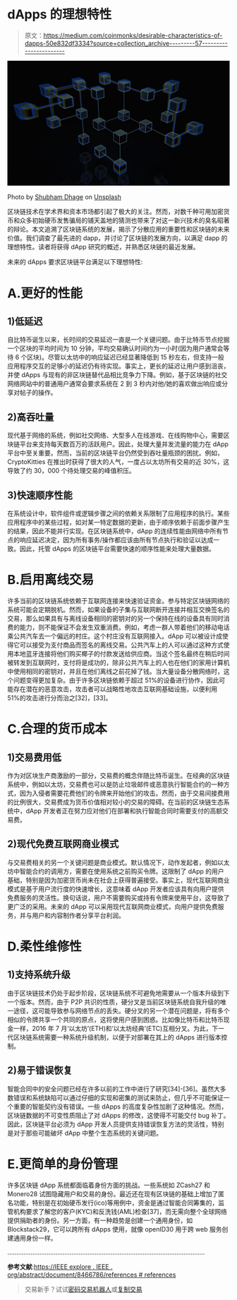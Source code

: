 # dApps 的理想特性

> 原文：<https://medium.com/coinmonks/desirable-characteristics-of-dapps-50e832df3334?source=collection_archive---------57----------------------->

![](img/00296ef5552ca87eb916bd50e0746f04.png)

Photo by [Shubham Dhage](https://unsplash.com/@theshubhamdhage?utm_source=medium&utm_medium=referral) on [Unsplash](https://unsplash.com?utm_source=medium&utm_medium=referral)

区块链技术在学术界和资本市场都引起了极大的关注。然而，对数千种可用加密货币和众多初始硬币发售骗局的铺天盖地的猜测也带来了对这一新兴技术的臭名昭著的辩论。本文追溯了区块链系统的发展，揭示了分散应用的重要性和区块链的未来价值。我们调查了最先进的 dapp，并讨论了区块链的发展方向，以满足 dapp 的理想特性。读者将获得 dApp 研究的概述，并熟悉区块链的最近发展。

未来的 dApps 要求区块链平台满足以下理想特性:

# A.更好的性能

## 1)低延迟

自比特币诞生以来，长时间的交易延迟一直是一个关键问题。由于比特币节点挖掘一个区块的平均时间为 10 分钟，平均交易确认时间约为一小时(因为用户通常会等待 6 个区块)。尽管以太坊中的响应延迟已经显著降低到 15 秒左右，但支持一般应用程序交互的足够小的延迟仍有待实现。事实上，更长的延迟让用户感到沮丧，并使 dApps 与现有的非区块链替代品相比竞争力下降。例如，基于区块链的社交网络网站中的普通用户通常会要求系统在 2 到 3 秒内对他/她的喜欢做出响应或分享对帖子的操作。

## 2)高吞吐量

现代基于网络的系统，例如社交网络、大型多人在线游戏、在线购物中心，需要区块链平台来支持每天数百万的活跃用户。因此，处理大量并发流量的能力在 dApp 平台中至关重要。然而，当前的区块链平台仍然受到吞吐量瓶颈的困扰。例如，CryptoKitties 在推出时获得了很大的人气，一度占以太坊所有交易的近 30%，这导致了约 30，000 个待处理交易的峰值积压。

## 3)快速顺序性能

在系统设计中，软件组件或逻辑步骤之间的依赖关系限制了应用程序的执行。某些应用程序中的某些过程，如对某一特定数据的更新，由于顺序依赖于前面步骤产生的结果，因此不能并行实现。在区块链系统中，dApp 的连续性能由网络中所有节点的响应延迟决定，因为所有事务/操作都应该由所有节点执行和验证以达成一致。因此，托管 dApps 的区块链平台需要快速的顺序性能来处理大量数据。

# B.启用离线交易

许多当前的区块链系统依赖于互联网连接来快速验证资金。参与特定区块链网络的系统可能会定期脱机。然而，如果设备的子集与互联网断开连接并相互交换签名的交易，那么如果具有与离线设备相同的密钥对的另一个保持在线的设备具有同时消费的能力，则不能保证不会发生双重消费。例如，考虑一群人带着他们的移动电话乘公共汽车去一个偏远的村庄。这个村庄没有互联网接入。dApp 可以被设计成使得它可以接受为支付商品而签名的离线交易。公共汽车上的人可以通过这种方式使用本地蓝牙连接将他们购买椰子的付款发送给供应商。当这个签名最终在稍后时间被转发到互联网时，支付将是成功的，除非公共汽车上的人也在他们的家用计算机中使用相同的密钥对，并且在他们离线之前花掉了钱。当大量设备分散网络时，这个问题变得更加复杂。由于许多区块链依赖于超过 51%的设备进行协作，因此可能存在潜在的恶意攻击，攻击者可以战略性地攻击互联网基础设施，以便利用 51%的攻击进行分而治之[32]，[33]。

# C.合理的货币成本

## 1)交易费用低

作为对区块生产商激励的一部分，交易费的概念伴随比特币诞生。在经典的区块链系统中，例如以太坊，交易费也可以是防止垃圾邮件或恶意执行智能合约的一种方式，因为入侵者需要花费他们的令牌来开始他们的攻击。然而，由于交易间接费用的比例很大，交易费成为货币价值相对较小的交易的障碍。在当前的区块链生态系统中，dApp 开发者正在努力应对他们在部署和执行智能合同时需要支付的高额交易费。

## 2)现代免费互联网商业模式

与交易费相关的另一个关键问题是商业模式。默认情况下，动作发起者，例如以太坊中智能合约的调用方，需要在使用系统之前购买令牌。这限制了 dApp 的用户基础，特别是因为加密货币尚未在社会上获得普遍接受。事实上，现代互联网商业模式是基于用户流行度的快速增长，这意味着 dApp 开发者应该具有向用户提供免费服务的灵活性。换句话说，用户不需要购买或持有令牌来使用平台，这导致了更广泛的采用。未来的 dApp 可以采用现代互联网商业模式，向用户提供免费服务，并与用户和内容制作者分享平台利润。

# D.柔性维修性

## 1)支持系统升级

由于区块链技术仍处于起步阶段，区块链系统不可避免地需要从一个版本升级到下一个版本。然而，由于 P2P 共识的性质，硬分叉是当前区块链系统自我升级的唯一途径，这可能导致参与网络节点的丢失。硬分叉的另一个潜在问题是，将有多个相似的令牌共享一个共同的原点，这将使用户感到困惑。比如像比特币和比特币现金一样，2016 年 7 月‘以太坊’(ETH)和‘以太坊经典’(ETC)互相分叉。为此，下一代区块链系统需要一种系统升级机制，以便于对部署在其上的 dApps 进行版本控制。

## 2)易于错误恢复

智能合同中的安全问题已经在许多以前的工作中进行了研究[34]-[36]。虽然大多数错误和系统缺陷可以通过仔细的实现和密集的测试来防止，但几乎不可能保证一个重要的智能契约没有错误。一些 dApps 的高度复杂性加剧了这种情况。然而，区块链数据的不可变性质阻止了对 dApps 的修改，这使得不可能交付 bug 补丁。因此，区块链平台必须为 dApp 开发人员提供支持错误恢复方法的灵活性，特别是对于那些可能破坏 dApp 中整个生态系统的关键问题。

# E.更简单的身份管理

许多区块链 dApp 系统都面临着身份方面的挑战。一些系统如 ZCash27 和 Monero28 试图隐藏用户和交易的身份。最近还在现有区块链的基础上增加了匿名功能，特别是在初始硬币发行(ico)等用例中，资金是通过智能合同筹集的，监管机构要求了解您的客户(KYC)和反洗钱(AML)检查[37]，而无需向整个全球网络提供捐助者的身份。另一方面，有一种趋势是创建一个通用身份，如 Blockstack29，它可以跨所有 dApps 使用，就像 openID30 用于跨 web 服务创建通用身份一样。

…………………………………………………………………………………………………

**参考文献**:[https://IEEE explore . IEEE . org/abstract/document/8466786/references # references](https://ieeexplore.ieee.org/abstract/document/8466786/references#references)

> 交易新手？试试[密码交易机器人](/coinmonks/crypto-trading-bot-c2ffce8acb2a)或[复制交易](/coinmonks/top-10-crypto-copy-trading-platforms-for-beginners-d0c37c7d698c)